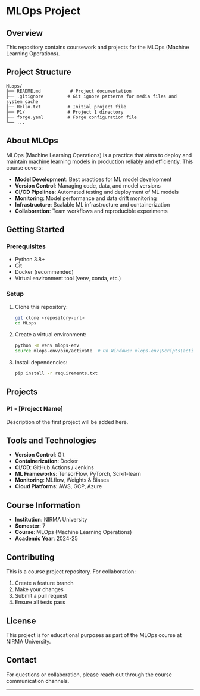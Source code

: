 # MLOps Project

## Overview
This repository contains coursework and projects for the MLOps (Machine Learning Operations).

## Project Structure
```
MLops/
├── README.md           # Project documentation
├── .gitignore         # Git ignore patterns for media files and system cache
├── Hello.txt          # Initial project file
├── P1/                # Project 1 directory
├── forge.yaml         # Forge configuration file
└── ...
```

## About MLOps
MLOps (Machine Learning Operations) is a practice that aims to deploy and maintain machine learning models in production reliably and efficiently. This course covers:

- **Model Development**: Best practices for ML model development
- **Version Control**: Managing code, data, and model versions
- **CI/CD Pipelines**: Automated testing and deployment of ML models
- **Monitoring**: Model performance and data drift monitoring
- **Infrastructure**: Scalable ML infrastructure and containerization
- **Collaboration**: Team workflows and reproducible experiments

## Getting Started

### Prerequisites
- Python 3.8+
- Git
- Docker (recommended)
- Virtual environment tool (venv, conda, etc.)

### Setup
1. Clone this repository:
   ```bash
   git clone <repository-url>
   cd MLops
   ```

2. Create a virtual environment:
   ```bash
   python -m venv mlops-env
   source mlops-env/bin/activate  # On Windows: mlops-env\Scripts\activate
   ```

3. Install dependencies:
   ```bash
   pip install -r requirements.txt
   ```

## Projects

### P1 - [Project Name]
Description of the first project will be added here.

## Tools and Technologies
- **Version Control**: Git
- **Containerization**: Docker
- **CI/CD**: GitHub Actions / Jenkins
- **ML Frameworks**: TensorFlow, PyTorch, Scikit-learn
- **Monitoring**: MLflow, Weights & Biases
- **Cloud Platforms**: AWS, GCP, Azure

## Course Information
- **Institution**: NIRMA University
- **Semester**: 7
- **Course**: MLOps (Machine Learning Operations)
- **Academic Year**: 2024-25

## Contributing
This is a course project repository. For collaboration:
1. Create a feature branch
2. Make your changes
3. Submit a pull request
4. Ensure all tests pass

## License
This project is for educational purposes as part of the MLOps course at NIRMA University.

## Contact
For questions or collaboration, please reach out through the course communication channels.

---
